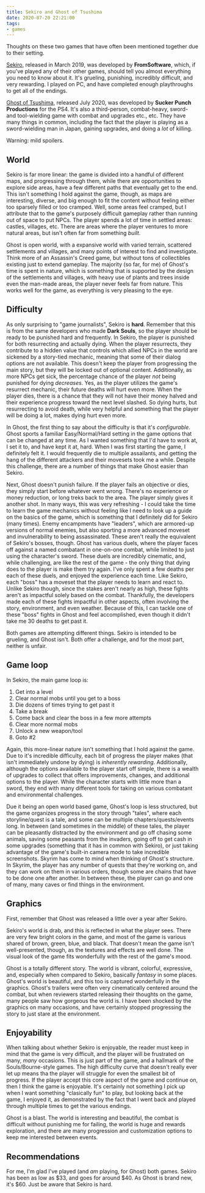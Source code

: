 ```yaml
---
title: Sekiro and Ghost of Tsushima
date: 2020-07-20 22:21:00
tags:
- games
---
```


Thoughts on these two games that have often been mentioned together due to their setting.

<!-- more -->

[Sekiro](https://en.wikipedia.org/wiki/Sekiro:_Shadows_Die_Twice), released in March 2019, was developed by **FromSoftware**, which, if you've played any of their other games, should tell you almost everything you need to know about it. It's grueling, punishing, incredibly difficult, and very rewarding. I played on PC, and have completed enough playthroughs to get all of the endings.

[Ghost of Tsushima](https://en.wikipedia.org/wiki/Ghost_of_Tsushima), released July 2020, was developed by **Sucker Punch Productions** for the PS4. It's also a third-person, combat-heavy, sword- and tool-wielding game with combat and upgrades etc., etc. They have many things in common, including the fact that the player is playing as a sword-wielding man in Japan, gaining upgrades, and doing a _lot_ of killing.

Warning: mild spoilers.

## World

Sekiro is far more linear: the game is divided into a handful of different maps, and progressing through them, while there are opportunities to explore side areas, have a few different paths that eventually get to the end. This isn't something I hold against the game, though, as maps are interesting, diverse, and big enough to fit the content without feeling either too sparsely filled or too cramped. Well, some areas feel cramped, but I attribute that to the game's purposely difficult gameplay rather than running out of space to put NPCs. The player spends a lot of time in settled areas: castles, villages, etc. There are areas where the player ventures to more natural areas, but isn't often far from something _built_.

Ghost is open world, with a expansive world with varied terrain, scattered settlements and villages, and many points of interest to find and investigate. Think more of an Assassin's Creed game, but without tons of collectibles existing just to extend gameplay. The majority (so far, for me) of Ghost's time is spent in nature, which is something that is supported by the design of the settlements and villages, with heavy use of plants and trees inside even the man-made areas, the player never feels far from nature. This works well for the game, as everything is very pleasing to the eye.

## Difficulty

As only surprising to "game journalists", Sekiro is **hard**. Remember that this is from the same developers who made **Dark Souls**, so the player should be ready to be punished hard and frequently. In Sekiro, the player is punished for both resurrecting and actually dying. When the player resurrects, they contribute to a hidden value that controls which allied NPCs in the world are sickened by a story-tied mechanic, meaning that some of their dialog options are not available. This doesn't keep the player from progressing the main story, but they will be locked out of optional content. Additionally, as more NPCs get sick, the percentage chance of the player _not_ being punished for dying _decreases_. Yes, as the player utilizes the game's resurrect mechanic, their future deaths will hurt even more. When the player dies, there is a chance that they will not have their money halved and their experience progress toward the next level slashed. So dying hurts, but resurrecting to avoid death, while very helpful and something that the player will be doing a lot, makes dying hurt even more.

In Ghost, the first thing to say about the difficulty is that it's _configurable_. Ghost sports a familiar Easy/Normal/Hard setting in the game options that can be changed at any time. As I wanted something that I'd have to work at, I set it to, and have kept it at, hard. When I was first starting the game, I definitely felt it. I would frequently die to multiple assailants, and getting the hang of the different attackers and their movesets took me a while. Despite this challenge, there are a number of things that make Ghost easier than Sekiro.

Next, Ghost doesn't punish failure. If the player fails an objective or dies, they simply start before whatever went wrong. There's no experience or money reduction, or long treks back to the area. The player simply gives it another shot. In many ways, this was very refreshing - I could take the time to learn the game mechanics without feeling like I need to look up a guide on the basics of the game, which is something that I definitely did for Sekiro (many times). Enemy encampments have "leaders", which are armored-up versions of normal enemies, but also sporting a more advanced moveset and invulnerability to being assassinated. These aren't really the equivalent of Sekiro's bosses, though. Ghost has various duels, where the player faces off against a named combatant in one-on-one combat, while limited to just using the character's sword. These duels are incredibly cinematic, and, while challenging, are like the rest of the game - the only thing that dying does to the player is make them try again. I've only spent a few deaths per each of these duels, and enjoyed the experience each time. Like Sekiro, each "boss" has a moveset that the player needs to learn and react to. Unlike Sekiro though, since the stakes aren't nearly as high, these fights aren't as impactful solely based on the combat. Thankfully, the developers made each of these fights impactful in other aspects, often involving the story, environment, and even weather. Because of this, I can tackle one of these "boss" fights in Ghost and feel accomplished, even though it didn't take me 30 deaths to get past it.

Both games are attempting different things. Sekiro is intended to be grueling, and Ghost isn't. Both offer a challenge, and for the most part, neither is unfair.

## Game loop

In Sekiro, the main game loop is:

1. Get into a level
1. Clear normal mobs until you get to a boss
1. Die dozens of times trying to get past it
1. Take a break
1. Come back and clear the boss in a few more attempts
1. Clear more normal mobs
1. Unlock a new weapon/tool
1. Goto #2

Again, this more-linear nature isn't something that I hold against the game. Due to it's incredible difficulty, each bit of progress the player makes (that isn't immediately undone by dying) is _inherently rewarding_. Additionally, although the options available to the player start off simple, there is a wealth of upgrades to collect that offers improvements, changes, and additional options to the player. While the character starts with little more than a sword, they end with many different tools for taking on various combatant and environmental challenges.

Due it being an open world based game, Ghost's loop is less structured, but the game organizes progress in the story through "tales", where each storyline/quest is a tale, and some can be multiple chapters/quests/events long. In between (and sometimes in the middle) of these tales, the player can be pleasantly distracted by the environment and go off chasing some animals, saving some peasants from the invaders, going off to get cash in some upgrades (something that it has in common with Sekiro), or just taking advantage of the game's built-in camera mode to take incredible screenshots. Skyrim has come to mind when thinking of Ghost's structure. In Skyrim, the player has any number of quests that they're working on, and they can work on them in various orders, though some are chains that have to be done one after another. In between these, the player can go and one of many, many caves or find things in the environment.

## Graphics

First, remember that Ghost was released a little over a year after Sekiro.

Sekiro's world is drab, and this is reflected in what the player sees. There are very few bright colors in the game, and most of the game is various shared of brown, green, blue, and black. That doesn't mean the game isn't well-presented, though, as the textures and effects are well done. The visual look of the game fits wonderfully with the rest of the game's mood.

Ghost is a totally different story. The world is vibrant, colorful, expressive, and, especially when compared to Sekiro, basically _fantasy_ in some places. Ghost's world is beautiful, and this too is captured wonderfully in the graphics. Ghost's trailers were often very cinematically centered around the combat, but when reviewers started releasing their thoughts on the game, many people saw how gorgeous the world is. I have been shocked by the graphics on many occasions, and have certainly stopped progressing the story to just stare at the environment.

## Enjoyability

When talking about whether Sekiro is enjoyable, the reader must keep in mind that the game is very difficult, and the player will be frustrated on many, _many_ occasions. This is just part of the game, and a hallmark of the Souls/Bourne-style games. The high difficulty curve that doesn't really ever let up means tha the player will struggle for even the smallest bit of progress. If the player accept this core aspect of the game and continue on, then I think the game is enjoyable. It's certainly not something I pick up when I want something "clasically fun" to play, but looking back at the game, I enjoyed it, as demonstrated by the fact that I went back and played through multiple times to get the various endings.

Ghost is a blast. The world is interesting and beautiful, the combat is difficult without punishing me for failing, the world is huge and rewards exploration, and there are many progression and customization options to keep me interested between events.

## Recommendations

For me, I'm glad I've played (and _am_ playing, for Ghost) both games. Sekiro has been as low as $33, and goes for around $40. As Ghost is brand new, it's $60. Just be aware that Sekiro is hard.
